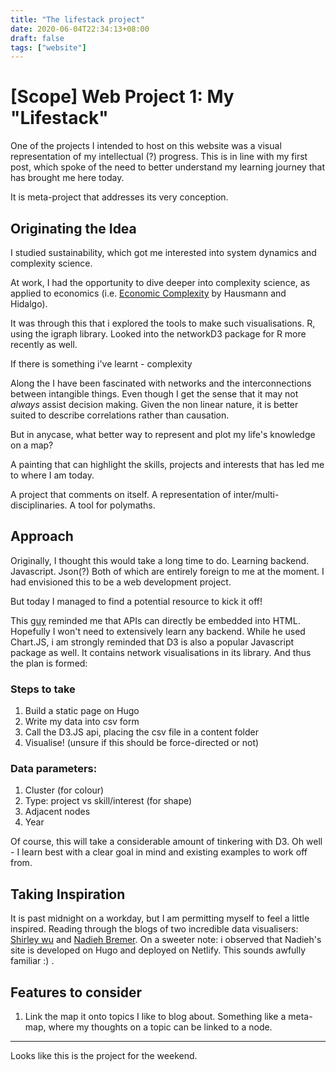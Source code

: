 ```yaml
---
title: "The lifestack project"
date: 2020-06-04T22:34:13+08:00
draft: false
tags: ["website"]
---
```


# [Scope] Web Project 1: My "Lifestack"

One of the projects I intended to host on this website was a visual representation of my intellectual (?) progress. This is in line with my first post, which spoke of the need to better understand my learning journey that has brought me here today.

It is meta-project that addresses its very conception.

## Originating the Idea

I studied sustainability, which got me interested into system dynamics and complexity science.

At work, I had the opportunity to dive deeper into complexity science, as applied to economics (i.e. [Economic Complexity](https://atlas.cid.harvard.edu/) by Hausmann and Hidalgo).

It was through this that i explored the tools to make such visualisations. R, using the igraph library. Looked into the networkD3 package for R more recently as well.

If there is something i've learnt - complexity

Along the  I have been fascinated with networks and the interconnections between intangible things. Even though I get the sense that it may not *always* assist decision making. Given the non linear nature, it is better suited to describe correlations rather than causation. 

But in anycase, what better way to represent and plot my life's knowledge on a map? 

A painting that can highlight the skills, projects and interests that has led me to where I am today.

A project that comments on itself. A representation of inter/multi-disciplinaries. A tool for polymaths.

## Approach

Originally, I thought this would take a long time to do. Learning backend. Javascript. Json(?) Both of which are entirely foreign to me at the moment. I had envisioned this to be a web development project. 

But today I managed to find a potential resource to kick it off! 

This [guy](https://www.youtube.com/watch?v=tc8DU14qX6I) reminded me that APIs can directly be embedded into HTML. Hopefully I won't need to extensively learn any backend. While he used Chart.JS, i am strongly reminded that D3 is also a popular Javascript package as well. It contains network visualisations in its library. And thus the plan is formed:

### Steps to take

1. Build a static page on Hugo
2. Write my data into csv form
3. Call the D3.JS api, placing the csv file in a content folder
4. Visualise! (unsure if this should be force-directed or not)

### Data parameters:

1. Cluster (for colour)
2. Type: project vs skill/interest (for shape)
3. Adjacent nodes
4. Year

Of course, this will take a considerable amount of tinkering with D3. Oh well - I learn best with a clear goal in mind and existing examples to work off from.

## Taking Inspiration

It is past midnight on a workday, but I am permitting myself to feel a little inspired. Reading through the blogs of two incredible data visualisers: [Shirley wu]("https://www.visualcinnamon.com/2017/03/my-journey-into-dataviz") and [Nadieh Bremer](https://www.visualcinnamon.com/2017/03/my-journey-into-dataviz). On a sweeter note: i observed that Nadieh's site is developed on Hugo and deployed on Netlify. This sounds awfully familiar :) .

## Features to consider

1) Link the map it onto topics I like to blog about. Something like a meta-map, where my thoughts on a topic can be linked to a node.

---

Looks like this is the project for the weekend.